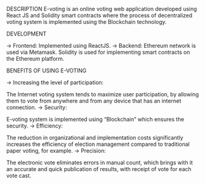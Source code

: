 DESCRIPTION
E-voting is  an online voting web application developed using React JS and Solidity smart contracts where the process of decentralized voting system is implemented using the Blockchain technology.


DEVELOPMENT

→ Frontend:  Implemented using ReactJS.​
→ Backend:  Ethereum network is used via Metamask. Solidity is used for implementing smart contracts on the Ethereum platform.


BENEFITS OF USING E-VOTING

→  Increasing the level of participation​:

   The Internet voting system tends to maximize user  participation, by allowing them to vote from anywhere and from any device that has an internet connection.​
→  Security​:

   E-voting system is implemented using “Blockchain” which ensures the security.​
→ Efficiency​​:

  The reduction in organizational and implementation costs significantly increases the​ efficiency of election management compared to traditional paper voting, for example.​​
​→ Precision​​:

  The electronic vote eliminates errors in manual count, which brings with it​​ an accurate and quick publication of results, with receipt of vote for each vote cast.​

​
